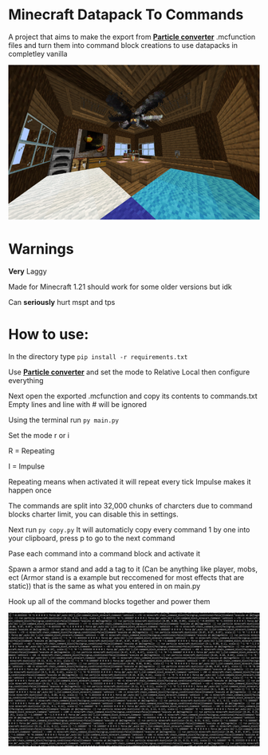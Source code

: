 # Minecraft Datapack To Commands

A project that aims to make the export from **[Particle converter](https://github.com/kemo14331/Particle-Converter/tree/main)** .mcfunction files and turn them into command block creations to use datapacks in completley vanilla

<img src="Images/Example.png">

# Warnings

**Very** Laggy

Made for Minecraft 1.21 should work for some older versions but idk

Can **seriously** hurt mspt and tps

# How to use:

In the directory type `pip install -r requirements.txt`

Use **[Particle converter](https://github.com/kemo14331/Particle-Converter/tree/main)** and set the mode to Relative Local then configure everything

Next open the exported .mcfunction and copy its contents to commands.txt Empty lines and line with # will be ignored

Using the terminal run `py main.py`

Set the mode r or i 

R = Repeating

I = Impulse

Repeating means when activated it will repeat every tick
Impulse makes it happen once

The commands are split into 32,000 chunks of charcters due to command blocks charter limit, you can disable this in settings.


Next run `py copy.py`
It will automaticly copy every command 1 by one into your clipboard, press p to go to the next command

Pase each command into a command block and activate it

Spawn a armor stand and add a tag to it (Can be anything like player, mobs, ect (Armor stand is a example but reccomened for most effects that are static)) that is the same as what you entered in on main.py

Hook up all of the command blocks together and power them

<img src="Images/icon.png">
